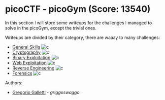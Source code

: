 # picoCTF - picoGym (Score: **13540**)
In this section I will store some writeups for the challenges I managed to solve in the picoGym, except the trivial ones.

Writeups are divided by their category, there are waaay to many challenges:
- [General Skills](https://github.com/gregalletti/CTF_writeups/tree/main/trainings/picoCTF/general/README.md) ![c](https://img.shields.io/badge/General-lightgrey)
- [Cryptography](https://github.com/gregalletti/CTF_writeups/tree/main/trainings/picoCTF/crypto/README.md) ![c](https://img.shields.io/badge/Crypto-orange) 
- [Binary Exploitation](https://github.com/gregalletti/CTF_writeups/tree/main/trainings/picoCTF/binary/README.md) ![c](https://img.shields.io/badge/Binary-darkred)
- [Web Exploitation](https://github.com/gregalletti/CTF_writeups/tree/main/trainings/picoCTF/web/README.md) ![c](https://img.shields.io/badge/Web-purple)
- [Reverse Engineering](https://github.com/gregalletti/CTF_writeups/tree/main/trainings/picoCTF/reverse/README.md) ![c](https://img.shields.io/badge/Reverse-lightblue)
- [Forensics](https://github.com/gregalletti/CTF_writeups/tree/main/trainings/picoCTF/forensics/README.md) ![c](https://img.shields.io/badge/Forensics-blue)

Authors: 
* [Gregorio Galletti](https://github.com/gregalletti) - _griggoswaggo_ 
